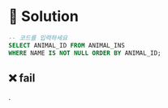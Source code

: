 # 📕 Solution

```sql
-- 코드를 입력하세요
SELECT ANIMAL_ID FROM ANIMAL_INS
WHERE NAME IS NOT NULL ORDER BY ANIMAL_ID;
```

## ❌ fail

.
